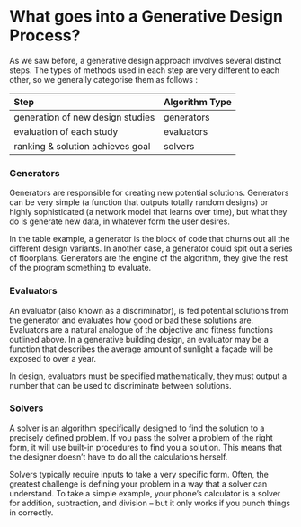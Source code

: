 # What goes into a Generative Design Process?

As we saw before, a generative design approach involves several distinct steps. The types of methods used in each step are very different to each other, so we generally categorise them as follows : 


| Step | Algorithm Type |
| :--- | :--- |
| generation of new design studies | generators |
| evaluation of each study | evaluators |
| ranking & solution achieves goal | solvers |


### Generators 

Generators are responsible for creating new potential solutions. Generators can be very simple (a function that outputs totally random designs) or highly sophisticated (a network model that learns over time), but what they do is generate new data, in whatever form the user desires. 

In the table example, a generator is the block of code that churns out all the different design variants. In another case, a generator could spit out a series of floorplans. Generators are the engine of the algorithm, they give the rest of the program something to evaluate. 


### Evaluators 

An evaluator (also known as a discriminator), is fed potential solutions from the generator and evaluates how good or bad these solutions are. Evaluators are a natural analogue of the objective and fitness functions outlined above. In a generative building design, an evaluator may be a function that describes the average amount of sunlight a façade will be exposed to over a year. 

In design, evaluators must be specified mathematically, they must output a number that can be used to discriminate between solutions.  


### Solvers 

A solver is an algorithm specifically designed to find the solution to a precisely defined problem. If you pass the solver a problem of the right form, it will use built-in procedures to find you a solution. This means that the designer doesn’t have to do all the calculations herself. 

Solvers typically require inputs to take a very specific form. Often, the greatest challenge is defining your problem in a way that a solver can understand. To take a simple example, your phone’s calculator is a solver for addition, subtraction, and division – but it only works if you punch things in correctly.
